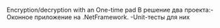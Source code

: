 Encryption/decryption with an One-time pad  В решение два проекта:-Оконное приложение на .NetFramework. -Unit-тесты для них
